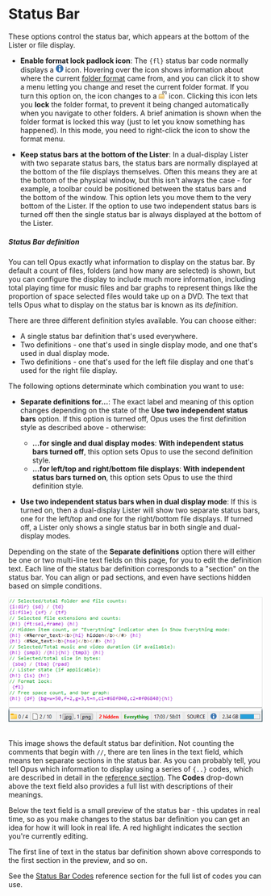 # Status Bar

These options control the status bar, which appears at the bottom of the Lister or file display.

- **Enable format lock padlock icon**: The `{fl}` status bar code normally displays a ![icon_info.png](/Manual/images/media/13/icon_info.png) icon. Hovering over the icon shows information about where the current [folder format](/Manual/basic_concepts/folder_options/folder_formats.md) came from, and you can click it to show a menu letting you change and reset the current folder format.
  If you turn this option on, the icon changes to a ![icon_padlock.png](/Manual/images/media/13/icon_padlock.png) icon. Clicking this icon lets you **lock** the folder format, to prevent it being changed automatically when you navigate to other folders. A brief animation is shown when the folder format is locked this way (just to let you know something has happened). In this mode, you need to right-click the icon to show the format menu. 

- **Keep status bars at the bottom of the Lister**: In a dual-display Lister with two separate status bars, the status bars are normally displayed at the bottom of the file displays themselves. Often this means they are at the bottom of the physical window, but this isn't always the case - for example, a toolbar could be positioned between the status bars and the bottom of the window. This option lets you move them to the very bottom of the Lister. If the option to use two independent status bars is turned off then the single status bar is always displayed at the bottom of the Lister.

##### Status Bar definition

You can tell Opus exactly what information to display on the status bar. By default a count of files, folders (and how many are selected) is shown, but you can configure the display to include much more information, including total playing time for music files and bar graphs to represent things like the proportion of space selected files would take up on a DVD. The text that tells Opus what to display on the status bar is known as its *definition*.

There are three different definition styles available. You can choose either:

- A single status bar definition that's used everywhere.
- Two definitions - one that's used in single display mode, and one that's used in dual display mode.
- Two definitions - one that's used for the left file display and one that's used for the right file display.

The following options determinate which combination you want to use:

- **Separate definitions for...**: The exact label and meaning of this option changes depending on the state of the **Use two independent status bars** option. If this option is turned off, Opus uses the first definition style as described above - otherwise:
  - **...for single and dual display modes**: **With independent status bars turned off**, this option sets Opus to use the second definition style.
  - **...for left/top and right/bottom file displays**: **With independent status bars turned on**, this option sets Opus to use the third definition style.

- **Use two independent status bars when in dual display mode**: If this is turned on, then a dual-display Lister will show two separate status bars, one for the left/top and one for the right/bottom file displays. If turned off, a Lister only shows a single status bar in both single and dual-display modes.

  
Depending on the state of the **Separate definitions** option there will either be one or two multi-line text fields on this page, for you to edit the definition text. Each line of the status bar definition corresponds to a "section" on the status bar. You can align or pad sections, and even have sections hidden based on simple conditions.

![Default status bar definition](/Manual/images/media/13/status_definition.png) 

This image shows the default status bar definition. Not counting the comments that begin with `//`, there are ten lines in the text field, which means ten separate sections in the status bar. As you can probably tell, you tell Opus which information to display using a series of `{..}` codes, which are described in detail in the [reference section](/Manual/reference/status_bar_codes/RAEDME.md). The **Codes** drop-down above the text field also provides a full list with descriptions of their meanings.

Below the text field is a small preview of the status bar - this updates in real time, so as you make changes to the status bar definition you can get an idea for how it will look in real life. A red highlight indicates the section you're currently editing.

The first line of text in the status bar definition shown above corresponds to the first section in the preview, and so on.

See the [Status Bar Codes](/Manual/reference/status_bar_codes/RAEDME.md) reference section for the full list of codes you can use.
